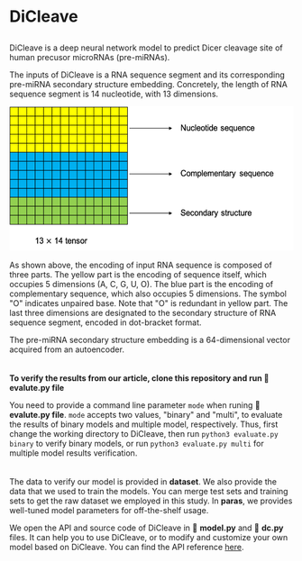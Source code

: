 # DiCleave
## 

DiCleave is a deep neural network model to predict Dicer cleavage site of human precusor microRNAs (pre-miRNAs).


The inputs of DiCleave is a RNA sequence segment and its corresponding pre-miRNA secondary structure embedding. Concretely, the length of RNA sequence segment is 14 nucleotide, with 13 dimensions.


<img src="/img/input_.png" alt="input" height="256">

As shown above, the encoding of input RNA sequence is composed of three parts. The yellow part is the encoding of sequence itself, which occupies 5 dimensions (A, C, G, U, O). The blue part is the encoding of complementary sequence, which also occupies 5 dimensions. The symbol "O" indicates unpaired base. Note that "O" is redundant in yellow part. The last three dimensions are designated to the secondary structure of RNA sequence segment, encoded in dot-bracket format.


The pre-miRNA secondary structure embedding is a 64-dimensional vector acquired from an autoencoder.
<br>
<br>
<br>
**To verify the results from our article, clone this repository and run :page_facing_up: evalute.py file**

You need to provide a command line parameter `mode` when runing :page_facing_up: **evalute.py file**. `mode` accepts two values, "binary" and "multi", to evaluate the results of binary models and multiple model, respectively. Thus, first change the working directory to DiCleave, then run `python3 evaluate.py binary` to verify binary models, or run `python3 evaluate.py multi` for multiple model results verification.
<br>
<br>
<br>
The data to verify our model is provided in **dataset**. We also provide the data that we used to train the models. You can merge test sets and training sets to get the raw dataset we employed in this study. In **paras**, we provides well-tuned model parameters for off-the-shelf usage.


We open the API and source code of DiCleave in :page_facing_up: **model.py** and :page_facing_up: **dc.py** files. It can help you to use DiCleave, or to modify and customize your own model based on DiCleave. You can find the API reference [here](https://bic-1.gitbook.io/dicleave/).
